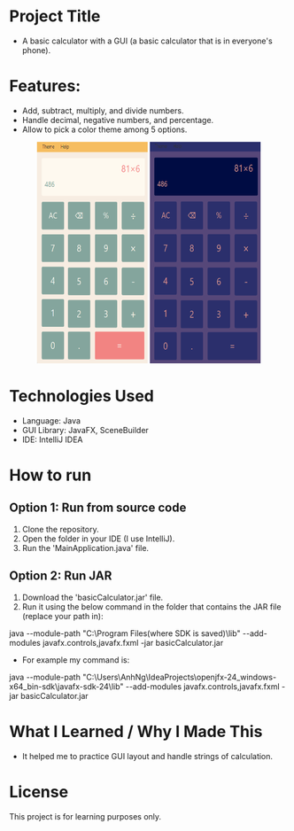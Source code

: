 # Project Title
- A basic calculator with a GUI (a basic calculator that is in everyone's phone).
# Features:
- Add, subtract, multiply, and divide numbers.
- Handle decimal, negative numbers, and percentage.
- Allow to pick a color theme among 5 options.
<p align = "center">
   <img src = "https://github.com/SabishiiKoto/Basic-Calculator/blob/master/src/main/resources/assets/Screenshot%202025-09-13%20113512.png?raw=true" width = "200" height = "400">
   <img src = "https://github.com/SabishiiKoto/Basic-Calculator/blob/master/src/main/resources/assets/Screenshot%202025-09-13%20113523.png?raw=true" width = "200" height = "400">
</p>


# Technologies Used
- Language: Java
- GUI Library: JavaFX, SceneBuilder
- IDE: IntelliJ IDEA

# How to run
## Option 1: Run from source code
1. Clone the repository.
2. Open the folder in your IDE (I use IntelliJ).
3. Run the 'MainApplication.java' file.

## Option 2: Run JAR
1. Download the 'basicCalculator.jar' file.
2. Run it using the below command in the folder that contains the JAR file (replace your path in):
   
java --module-path "C:\Program Files(where SDK is saved)\lib" --add-modules javafx.controls,javafx.fxml -jar basicCalculator.jar

- For example my command is: 

java --module-path "C:\Users\AnhNg\IdeaProjects\openjfx-24_windows-x64_bin-sdk\javafx-sdk-24\lib" --add-modules javafx.controls,javafx.fxml -jar basicCalculator.jar

# What I Learned / Why I Made This
- It helped me to practice GUI layout and handle strings of calculation.

# License
This project is for learning purposes only.
